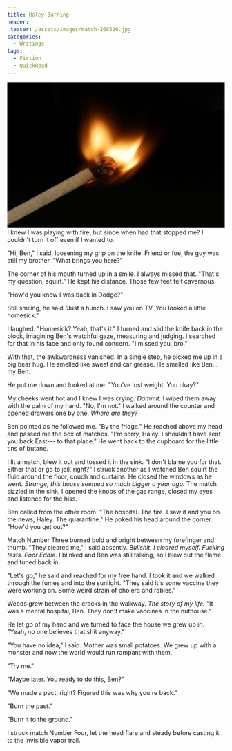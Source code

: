 ```yaml
---
title: Haley Burning
header:
 teaser: /assets/images/match-268526.jpg
categories:
  - Writings
tags:
  - Fiction
  - QuickRead
---
```

<img src="/assets/images/match-268526.jpg">I knew I was playing with fire, but since when had that stopped me? I couldn't turn it off even if I wanted to.

"Hi, Ben," I said, loosening my grip on the knife. Friend or foe, the guy was still my brother. "What brings you here?"

The corner of his mouth turned up in a smile. I always missed that. "That's my question, squirt." He kept his distance. Those few feet felt cavernous.

"How'd you know I was back in Dodge?"

Still smiling, he said "Just a hunch. I saw you on TV. You looked a little homesick."

I laughed. "Homesick? Yeah, that's it." I turned and slid the knife back in the block, imagining Ben's watchful gaze, measuring and judging. I searched for that in his face and only found concern. "I missed you, bro."

With that, the awkwardness vanished. In a single step, he picked me up in a big bear hug. He smelled like sweat and car grease. He smelled like Ben... my Ben.

He put me down and looked at me. "You've lost weight. You okay?"

My cheeks went hot and I knew I was crying. *Dammit.* I wiped them away with the palm of my hand. "No, I'm not." I walked around the counter and opened drawers one by one. *Where are they?*

Ben pointed as he followed me. "By the fridge." He reached above my head and passed me the box of matches. "I'm sorry, Haley. I shouldn't have sent you back East--- to that place." He went back to the cupboard for the little tins of butane.

I lit a match, blew it out and tossed it in the sink. "I don't blame you for that. Either that or go to jail, right?" I struck another as I watched Ben squirt the fluid around the floor, couch and curtains. He closed the windows as he went. *Strange, this house seemed so much bigger a year ago.* The match sizzled in the sink. I opened the knobs of the gas range, closed my eyes and listened for the hiss.

Ben called from the other room. "The hospital. The fire. I saw it and you on the news, Haley. The quarantine." He poked his head around the corner. "How'd you get out?"

Match Number Three burned bold and bright between my forefinger and thumb. "They cleared me," I said absently. *Bullshit. I cleared myself. Fucking tests. Poor Eddie.* I blinked and Ben was still talking, so I blew out the flame and tuned back in.

"Let's go," he said and reached for my free hand. I took it and we walked through the fumes and into the sunlight. "They said it's some vaccine they were working on. Some weird strain of cholera and rabies."

Weeds grew between the cracks in the walkway. *The story of my life.* "It was a mental hospital, Ben. They don't make vaccines in the nuthouse."

He let go of my hand and we turned to face the house we grew up in. "Yeah, no one believes that shit anyway."

"You have no idea," I said. Mother was small potatoes. We grew up with a monster and now the world would run rampant with them.

"Try me."

"Maybe later. You ready to do this, Ben?"

"We made a pact, right? Figured this was why you're back."

"Burn the past."

"Burn it to the ground."

I struck match Number Four, let the head flare and steady before casting it to the invisible vapor trail.